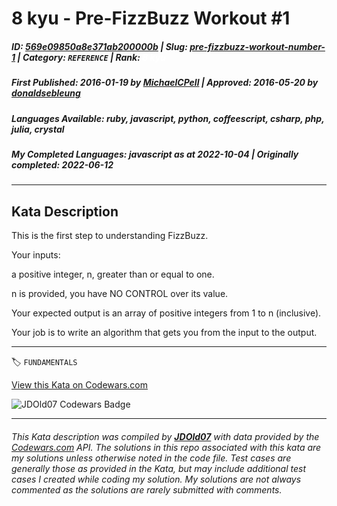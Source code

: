 # 8 kyu - Pre-FizzBuzz Workout #1

##### **ID**: [569e09850a8e371ab200000b](https://www.codewars.com/kata/569e09850a8e371ab200000b) | **Slug**: [pre-fizzbuzz-workout-number-1](https://www.codewars.com/kata/569e09850a8e371ab200000b) | **Category**: `REFERENCE` | **Rank**: <span style="color:white">8 kyu</span>

##### **First Published**: 2016-01-19 ***by*** [MichaelCPell](https://www.codewars.com/users/MichaelCPell) | **Approved**: 2016-05-20 ***by*** [donaldsebleung](https://www.codewars.com/users/donaldsebleung)

##### **Languages Available**: ruby, javascript, python, coffeescript, csharp, php, julia, crystal

##### **My Completed Languages**: javascript ***as at*** 2022-10-04 | **Originally completed**: 2022-06-12

---

## Kata Description


This is the first step to understanding FizzBuzz.  



Your inputs:

a positive integer, n, greater than or equal to one.

n is provided, you have NO CONTROL over its value.



Your expected output is an array of positive integers from 1 to n (inclusive).



Your job is to write an algorithm that gets you from the input to the output.





---


🏷 `FUNDAMENTALS`


[View this Kata on Codewars.com](https://www.codewars.com/kata/569e09850a8e371ab200000b)

![](https://www.codewars.com/users/jdold07/badges/large "JDOld07 Codewars Badge")

---

###### *This Kata description was compiled by [**JDOld07**](https://tpstech.dev) with data provided by the [Codewars.com](https://www.codewars.com) API.  The solutions in this repo associated with this kata are my solutions unless otherwise noted in the code file.  Test cases are generally those as provided in the Kata, but may include additional test cases I created while coding my solution.  My solutions are not always commented as the solutions are rarely submitted with comments.*
